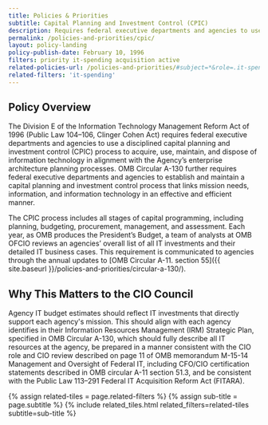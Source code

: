 ```yaml
---
title: Policies & Priorities
subtitle: Capital Planning and Investment Control (CPIC)
description: Requires federal executive departments and agencies to use a disciplined capital planning and investment control (CPIC) process to acquire, use, maintain, and dispose of information technology in alignment with the Agency’s enterprise architecture planning processes. The CPIC process includes all stages of capital programming, including planning, budgeting, procurement, management, and assessment.
permalink: /policies-and-priorities/cpic/
layout: policy-landing
policy-publish-date: February 10, 1996
filters: priority it-spending acquisition active
related-policies-url: /policies-and-priorities/#subject=*&role=.it-spending&status=*
related-filters: 'it-spending'
---
```

## Policy Overview ##
The Division E of the Information Technology Management Reform Act of 1996 (Public Law 104–106, Clinger Cohen Act) requires federal executive departments and agencies to use a disciplined capital planning and investment control (CPIC) process to acquire, use, maintain, and dispose of information technology in alignment with the Agency’s enterprise architecture planning processes. OMB Circular A-130 further requires federal executive departments and agencies to establish and maintain a capital planning and investment control process that links mission needs, information, and information technology in an effective and efficient manner.

The CPIC process includes all stages of capital programming, including planning, budgeting, procurement, management, and assessment. Each year, as OMB produces the President’s Budget, a team of analysts at OMB OFCIO reviews an agencies’ overall list of all IT investments and their detailed IT business cases. This requirement is communicated to agencies through the annual updates to [OMB Circular A-11. section 55]({{ site.baseurl }}/policies-and-priorities/circular-a-130/).

## Why This Matters to the CIO Council ##
Agency IT budget estimates should reflect IT investments that directly support each agency's mission. This should align with each agency identifies in their Information Resources Management (IRM) Strategic Plan, specified in OMB Circular A-130, which should fully describe all IT resources at the agency, be prepared in a manner consistent with the CIO role and CIO review described on page 11 of OMB memorandum M-15-14 Management and Oversight of Federal IT, including CFO/CIO certification statements described in OMB circular A-11 section 51.3, and be consistent with the Public Law 113–291 Federal IT Acquisition Reform Act (FITARA).
&nbsp;

{% assign related-tiles = page.related-filters %}
{% assign sub-title = page.subtitle %}
{% include related_tiles.html  related_filters=related-tiles subtitle=sub-title %}

